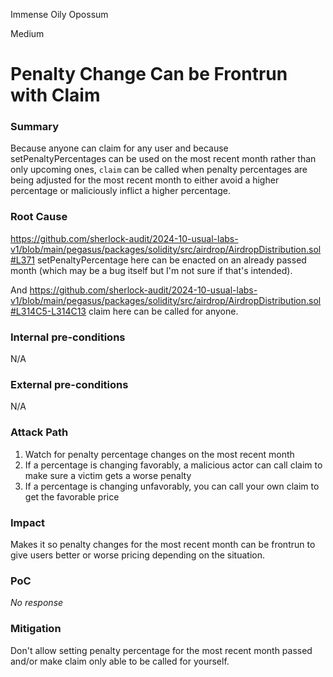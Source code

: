 Immense Oily Opossum

Medium

# Penalty Change Can be Frontrun with Claim

### Summary

Because anyone can claim for any user and because setPenaltyPercentages can be used on the most recent month rather than only upcoming ones, `claim` can be called when penalty percentages are being adjusted for the most recent month to either avoid a higher percentage or maliciously inflict a higher percentage.

### Root Cause

https://github.com/sherlock-audit/2024-10-usual-labs-v1/blob/main/pegasus/packages/solidity/src/airdrop/AirdropDistribution.sol#L371 setPenaltyPercentage here can be enacted on an already passed month (which may be a bug itself but I'm not sure if that's intended).

And https://github.com/sherlock-audit/2024-10-usual-labs-v1/blob/main/pegasus/packages/solidity/src/airdrop/AirdropDistribution.sol#L314C5-L314C13 claim here can be called for anyone.

### Internal pre-conditions

N/A

### External pre-conditions

N/A

### Attack Path

1. Watch for penalty percentage changes on the most recent month
2. If a percentage is changing favorably, a malicious actor can call claim to make sure a victim gets a worse penalty
3. If a percentage is changing unfavorably, you can call your own claim to get the favorable price

### Impact

Makes it so penalty changes for the most recent month can be frontrun to give users better or worse pricing depending on the situation.

### PoC

_No response_

### Mitigation

Don't allow setting penalty percentage for the most recent month passed and/or make claim only able to be called for yourself.